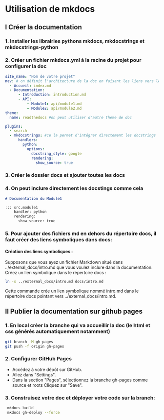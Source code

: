 # Utilisation de mkdocs

## I Créer la documentation

### 1. Installer les librairies pythons mkdocs, mkdocstrings et mkdocstrings-python

### 2. Créer un fichier mkdocs.yml à la racine du projet pour configurer la doc

```yml
site_name: "Nom de votre projet"
nav: # on définit l'architecture de la doc en faisant les liens vers les fichiers dans docs
  - Accueil: index.md
  - Documentation:
      - Introduction: introduction.md
      - API:
          - Module1: api/module1.md
          - Module2: api/module2.md
theme:
  name: readthedocs #on peut utiliser d'autre theme de doc

plugins:
  - search
  - mkdocstrings: #ce la permet d'intégrer directement les docstrings
      handlers:
        python:
          options:
            docstring_style: google
            rendering:
              show_source: true
```

### 3. Créer le dossier docs et ajouter toutes les docs

### 4. On peut inclure directement les docstings comme cela

```md
# Documentation du Module1

::: src.module1
    handler: python
    rendering:
      show_source: true
``` 

### 5. Pour ajouter des fichiers md en dehors du répertoire docs, il faut créer des liens symboliques dans docs:

#### Création des liens symboliques :

Supposons que vous ayez un fichier Markdown situé dans ../external_docs/intro.md que vous voulez inclure dans la documentation. Créez un lien symbolique dans le répertoire docs :

```bash
ln -s ../external_docs/intro.md docs/intro.md
```

Cette commande crée un lien symbolique nommé intro.md dans le répertoire docs pointant vers ../external_docs/intro.md.

## II Publier la documentation sur github pages

### 1. En local créer la branche qui va accueillir la doc (le html et css générés automatiquement notamment)

```bash
git branch -M gh-pages
git push -f origin gh-pages
 ```

### 2. Configurer GitHub Pages

- Accédez à votre dépôt sur GitHub.
- Allez dans "Settings".
- Dans la section "Pages", sélectionnez la branche gh-pages comme source et roots Cliquez sur "Save".

### 3. Construisez votre doc et déployer votre code sur la branch:

```bash
 mkdocs build    
 mkdocs gh-deploy --force
 ```